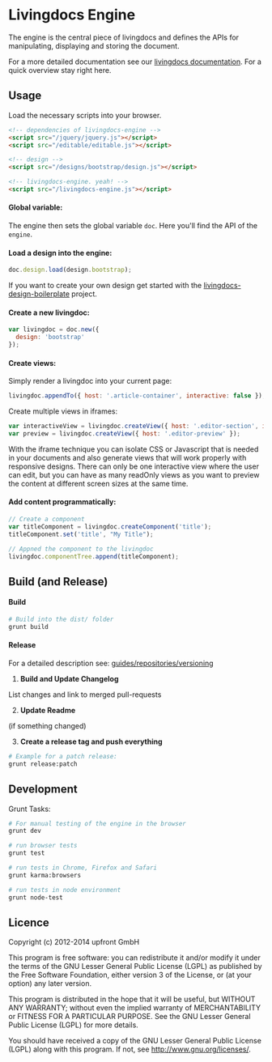 # Livingdocs Engine

The engine is the central piece of livingdocs and defines the APIs for manipulating, displaying and storing the document.

For a more detailed documentation see our [livingdocs documentation](https://github.com/upfrontIO/livingdocs). For a quick overview stay right here.


## Usage

Load the necessary scripts into your browser.

```html
<!-- dependencies of livingdocs-engine -->
<script src="/jquery/jquery.js"></script>
<script src="/editable/editable.js"></script>

<!-- design -->
<script src="/designs/bootstrap/design.js"></script>

<!-- livingdocs-engine. yeah! -->
<script src="/livingdocs-engine.js"></script>
```

#### Global variable:

The engine then sets the global variable `doc`. Here you'll find the API of the `engine`.

#### Load a design into the engine:

```javascript
doc.design.load(design.bootstrap);
```
If you want to create your own design get started with the [livingdocs-design-boilerplate](https://github.com/upfrontIO/livingdocs-design-boilerplate) project.

#### Create a new livingdoc:

```javascript
var livingdoc = doc.new({
  design: 'bootstrap'
});
```

#### Create views:

Simply render a livingdoc into your current page:

```javascript
livingdoc.appendTo({ host: '.article-container', interactive: false });
```

Create multiple views in iframes:

```javascript
var interactiveView = livingdoc.createView({ host: '.editor-section', interactive: true });
var preview = livingdoc.createView({ host: '.editor-preview' });
```

With the iframe technique you can isolate CSS or Javascript that is needed in your documents and also generate views that will work properly with responsive designs. There can only be one interactive view where the user can edit, but you can have as many readOnly views as you want to preview the content at different screen sizes at the same time.


#### Add content programmatically:

```javascript
// Create a component
var titleComponent = livingdoc.createComponent('title');
titleComponent.set('title', "My Title");

// Appned the component to the livingdoc
livingdoc.componentTree.append(titleComponent);
```

## Build (and Release)

#### Build

```bash
# Build into the dist/ folder
grunt build
```

#### Release

For a detailed description see: [guides/repositories/versioning](https://github.com/upfrontIO/guides/blob/master/repositories/versioning.md)

1. **Build and Update Changelog**

  List changes and link to merged pull-requests

2. **Update Readme**
  
  (if something changed)

3. **Create a release tag and push everything**

  ```bash
  # Example for a patch release:
  grunt release:patch
  ```

## Development

Grunt Tasks:
```bash
# For manual testing of the engine in the browser
grunt dev

# run browser tests
grunt test

# run tests in Chrome, Firefox and Safari
grunt karma:browsers

# run tests in node environment
grunt node-test
```

## Licence

Copyright (c) 2012-2014 upfront GmbH

This program is free software: you can redistribute it and/or modify
it under the terms of the GNU Lesser General Public License (LGPL) as
published by the Free Software Foundation, either version 3 of the License, 
or (at your option) any later version.

This program is distributed in the hope that it will be useful,
but WITHOUT ANY WARRANTY; without even the implied warranty of
MERCHANTABILITY or FITNESS FOR A PARTICULAR PURPOSE.  See the
GNU Lesser General Public License (LGPL) for more details.

You should have received a copy of the GNU Lesser General Public License
(LGPL) along with this program.  If not, see <http://www.gnu.org/licenses/>.

